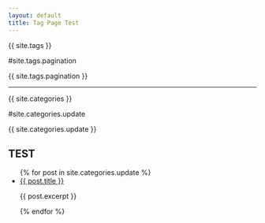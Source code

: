 ```yaml
---
layout: default
title: Tag Page Test
---
```


{{ site.tags }}

#site.tags.pagination

{{ site.tags.pagination }}

---

{{ site.categories }}

#site.categories.update

{{ site.categories.update }}

<h2>TEST</h2>
<ul>
  {% for post in site.categories.update %}
    <li>
      <a href="{{ post.url }}">{{ post.title }}</a>
      <p>{{ post.excerpt }}</p>
    </li>
  {% endfor %}
</ul>